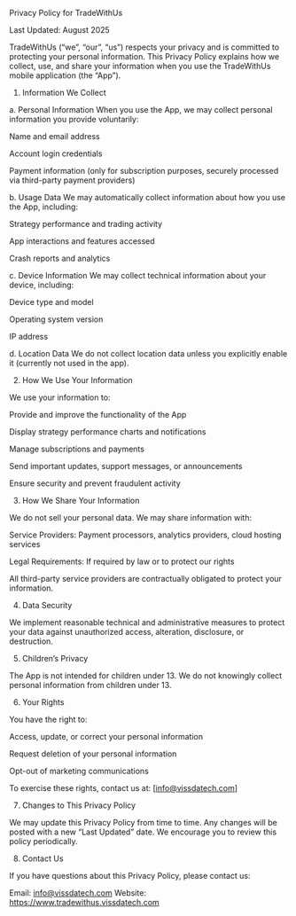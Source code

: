 Privacy Policy for TradeWithUs

Last Updated: August 2025

TradeWithUs (“we”, “our”, “us”) respects your privacy and is committed to protecting your personal information. This Privacy Policy explains how we collect, use, and share your information when you use the TradeWithUs mobile application (the “App”).

1. Information We Collect

a. Personal Information
When you use the App, we may collect personal information you provide voluntarily:

Name and email address

Account login credentials

Payment information (only for subscription purposes, securely processed via third-party payment providers)

b. Usage Data
We may automatically collect information about how you use the App, including:

Strategy performance and trading activity

App interactions and features accessed

Crash reports and analytics

c. Device Information
We may collect technical information about your device, including:

Device type and model

Operating system version

IP address

d. Location Data
We do not collect location data unless you explicitly enable it (currently not used in the app).

2. How We Use Your Information

We use your information to:

Provide and improve the functionality of the App

Display strategy performance charts and notifications

Manage subscriptions and payments

Send important updates, support messages, or announcements

Ensure security and prevent fraudulent activity

3. How We Share Your Information

We do not sell your personal data. We may share information with:

Service Providers: Payment processors, analytics providers, cloud hosting services

Legal Requirements: If required by law or to protect our rights

All third-party service providers are contractually obligated to protect your information.

4. Data Security

We implement reasonable technical and administrative measures to protect your data against unauthorized access, alteration, disclosure, or destruction.

5. Children’s Privacy

The App is not intended for children under 13. We do not knowingly collect personal information from children under 13.

6. Your Rights

You have the right to:

Access, update, or correct your personal information

Request deletion of your personal information

Opt-out of marketing communications

To exercise these rights, contact us at: [info@vissdatech.com]

7. Changes to This Privacy Policy

We may update this Privacy Policy from time to time. Any changes will be posted with a new “Last Updated” date. We encourage you to review this policy periodically.

8. Contact Us

If you have questions about this Privacy Policy, please contact us:

Email: info@vissdatech.com
Website: https://www.tradewithus.vissdatech.com
